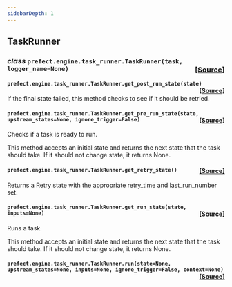 ```yaml
---
sidebarDepth: 1
---
```


 ## TaskRunner

### _class_ ```prefect.engine.task_runner.TaskRunner(task, logger_name=None)```<span style="float:right;">[[Source]](https://github.com/PrefectHQ/prefect/tree/master/src/prefect/engine/task_runner.py#L76)</span>


 ####  ```prefect.engine.task_runner.TaskRunner.get_post_run_state(state)```<span style="float:right;">[[Source]](https://github.com/PrefectHQ/prefect/tree/master/src/prefect/engine/task_runner.py#L199)</span>
If the final state failed, this method checks to see if it should be retried.

 ####  ```prefect.engine.task_runner.TaskRunner.get_pre_run_state(state, upstream_states=None, ignore_trigger=False)```<span style="float:right;">[[Source]](https://github.com/PrefectHQ/prefect/tree/master/src/prefect/engine/task_runner.py#L110)</span>
Checks if a task is ready to run.

This method accepts an initial state and returns the next state that the task
should take. If it should not change state, it returns None.

 ####  ```prefect.engine.task_runner.TaskRunner.get_retry_state()```<span style="float:right;">[[Source]](https://github.com/PrefectHQ/prefect/tree/master/src/prefect/engine/task_runner.py#L215)</span>
Returns a Retry state with the appropriate retry_time and last_run_number set.

 ####  ```prefect.engine.task_runner.TaskRunner.get_run_state(state, inputs=None)```<span style="float:right;">[[Source]](https://github.com/PrefectHQ/prefect/tree/master/src/prefect/engine/task_runner.py#L174)</span>
Runs a task.

This method accepts an initial state and returns the next state that the task
should take. If it should not change state, it returns None.

 ####  ```prefect.engine.task_runner.TaskRunner.run(state=None, upstream_states=None, inputs=None, ignore_trigger=False, context=None)```<span style="float:right;">[[Source]](https://github.com/PrefectHQ/prefect/tree/master/src/prefect/engine/task_runner.py#L81)</span>



